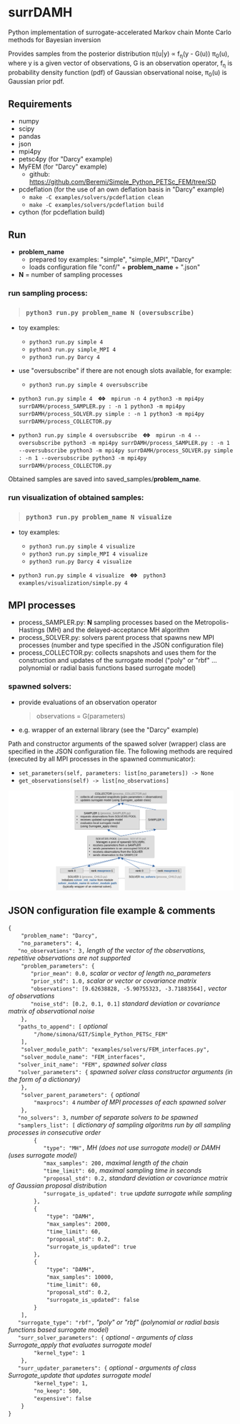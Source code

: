 # surrDAMH
Python implementation of surrogate-accelerated Markov chain Monte Carlo methods for Bayesian inversion

Provides samples from the posterior distribution π(u|y) ∝ f<sub>η</sub>(y - G(u)) π<sub>0</sub>(u), where y is a given vector of observations, G is an observation operator, f<sub>η</sub> is probability density function (pdf) of Gaussian observational noise, π<sub>0</sub>(u) is Gaussian prior pdf.

## Requirements
- numpy
- scipy
- pandas
- json
- mpi4py
- petsc4py (for "Darcy" example)
- MyFEM (for "Darcy" example)
    - github: https://github.com/Beremi/Simple_Python_PETSc_FEM/tree/SD
- pcdeflation (for the use of an own deflation basis in "Darcy" example)
    - `make -C examples/solvers/pcdeflation clean`
    - `make -C examples/solvers/pcdeflation build`
- cython (for pcdeflation build)

## Run
- **problem_name**
    - prepared toy examples: "simple", "simple_MPI", "Darcy"
    - loads configuration file "conf/" + **problem_name** + ".json"
- **N** = number of sampling processes
 
### run sampling process:
> ### `python3 run.py problem_name N (oversubscribe)`

- toy examples:
    - `python3 run.py simple 4`
    - `python3 run.py simple_MPI 4`
    - `python3 run.py Darcy 4`
- use "oversubscribe" if there are not enough slots available, for example:
    - `python3 run.py simple 4 oversubscribe`

- `python3 run.py simple 4` &nbsp; **<=>** &nbsp; `mpirun -n 4 python3 -m mpi4py surrDAMH/process_SAMPLER.py : -n 1 python3 -m mpi4py surrDAMH/process_SOLVER.py simple : -n 1 python3 -m mpi4py surrDAMH/process_COLLECTOR.py`
- `python3 run.py simple 4 oversubscribe` &nbsp; **<=>** &nbsp; `mpirun -n 4 --oversubscribe python3 -m mpi4py surrDAMH/process_SAMPLER.py : -n 1 --oversubscribe python3 -m mpi4py surrDAMH/process_SOLVER.py simple : -n 1 --oversubscribe python3 -m mpi4py surrDAMH/process_COLLECTOR.py`

Obtained samples are saved into saved_samples/**problem_name**.

### run visualization of obtained samples:
> ### `python3 run.py problem_name N visualize`

- toy examples:
    - `python3 run.py simple 4 visualize`
    - `python3 run.py simple_MPI 4 visualize`
    - `python3 run.py Darcy 4 visualize`
    
- `python3 run.py simple 4 visualize` &nbsp; **<=>** &nbsp; `python3 examples/visualization/simple.py 4`

## MPI processes
 - process_SAMPLER.py: **N** sampling processes based on the Metropolis-Hastings (MH) and the delayed-acceptance MH algorithm
 - process_SOLVER.py: solvers parent process that spawns new MPI processes (number and type specified in the JSON configuration file)
 - process_COLLECTOR.py: collects snapshots and uses them for the construction and updates of the surrogate model ("poly" or "rbf" ... polynomial or radial basis functions based surrogate model)
 
### spawned solvers:
- provide evaluations of an observation operator
    > observations = G(parameters)
- e.g. wrapper of an external library (see the "Darcy" example)

Path and constructor arguments of the spawed solver (wrapper) class are specified in the JSON configuration file. The following methods are required (executed by all MPI processes in the spawned communicator):

- `set_parameters(self, parameters: list[no_parameters]) -> None`
- `get_observations(self) -> list[no_observations]`

![MPI processes](img.png "MPI processes")

## JSON configuration file example & comments
  `{`<br>
  `    "problem_name": "Darcy",`<br>
  `    "no_parameters": 4,`<br>
  `    "no_observations": 3, ` *length of the vector of the observations, repetitive observations are not supported*<br>
  `    "problem_parameters": {`<br>
  `        "prior_mean": 0.0, ` *scalar or vector of length no_parameters*<br>
  `        "prior_std": 1.0, ` *scalar or vector or covariance matrix*<br>
`        "observations": [9.62638828, -5.90755323, -3.71883564], ` *vector of observations*<br>
`        "noise_std": [0.2, 0.1, 0.1] ` *standard deviation or covariance matrix of observational noise*<br>
`    },`<br>
`    "paths_to_append": [ ` *optional*<br>
`        "/home/simona/GIT/Simple_Python_PETSc_FEM"`<br>
`    ],`<br>
`    "solver_module_path": "examples/solvers/FEM_interfaces.py",`<br>
`    "solver_module_name": "FEM_interfaces",`<br>
`    "solver_init_name": "FEM", ` *spawned solver class*<br>
`    "solver_parameters": { ` *spawned solver class constructor arguments (in the form of a dictionary)*<br>
`    },`<br>
`    "solver_parent_parameters": {` *optional*<br>
`        "maxprocs": 4` *number of MPI processes of each spawned solver*<br>
`    },` <br>
`    "no_solvers": 3, ` *number of separate solvers to be spawned*<br>
`    "samplers_list": [ ` *dictionary of sampling algoritms run by all sampling processes in consecutive order*<br>
`        {`<br>
`            "type": "MH", ` *MH (does not use surrogate model) or DAMH (uses surrogate model)*<br>
`            "max_samples": 200, ` *maximal length of the chain*<br>
`            "time_limit": 60, ` *maximal sampling time in seconds*<br>
`            "proposal_std": 0.2, ` *standard deviation or covariance matrix of Gaussian proposal distribution*<br>
`            "surrogate_is_updated": true ` *update surrogate while sampling*<br>
`        },`<br>
`        {`<br>
`            "type": "DAMH",`<br>
`            "max_samples": 2000,`<br>
`            "time_limit": 60,`<br>
`            "proposal_std": 0.2,`<br>
`            "surrogate_is_updated": true`<br>
`        },`<br>
`        {`<br>
`            "type": "DAMH",`<br>
`            "max_samples": 10000,`<br>
`            "time_limit": 60,`<br>
`            "proposal_std": 0.2,`<br>
`            "surrogate_is_updated": false`<br>
`        }`<br>
`    ],`<br>
`    "surrogate_type": "rbf", ` *"poly" or "rbf" (polynomial or radial basis functions based surrogate model)*<br>
`    "surr_solver_parameters": { ` *optional - arguments of class Surrogate_apply that evaluates surrogate model*<br>
`        "kernel_type": 1`<br>
`    },`<br>
`    "surr_updater_parameters": { ` *optional - arguments of class Surrogate_update that updates surrogate model*<br>
`        "kernel_type": 1,`<br>
`        "no_keep": 500,`<br>
`        "expensive": false`<br>
`    }`<br>
`}`<br>
